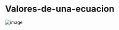# Valores-de-una-ecuacion
![image](https://github.com/CodyMaster8/Valores-de-una-ecuacion/assets/148461269/090fc4c4-d395-4a1a-9bf7-e01b813cbf6d)
